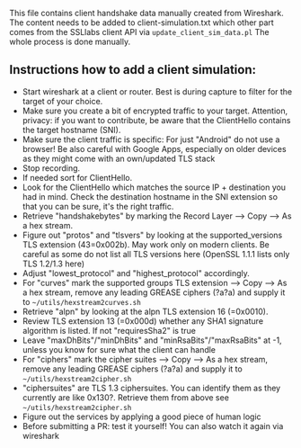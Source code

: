This file contains client handshake data manually created from Wireshark.
The content needs to be added to client-simulation.txt which other part
comes from the SSLlabs client API via ``update_client_sim_data.pl``
The whole process is done manually.

## Instructions how to add a client simulation:

* Start wireshark at a client or router. Best is during capture to filter for the target of your choice.
* Make sure you create a bit of encrypted traffic to your target. Attention, privacy: if you want to contribute, be aware that the ClientHello contains the target hostname (SNI).
* Make sure the client traffic is specific: For just "Android" do not use a browser! Be also careful with Google Apps, especially on older devices as they might come with an own/updated TLS stack
* Stop recording.
* If needed sort for ClientHello.
* Look for the ClientHello which matches the source IP + destination you had in mind. Check the destination hostname in the SNI extension so that you can be sure, it's the right traffic.
* Retrieve "handshakebytes" by marking the Record Layer --> Copy --> As a hex stream.
* Figure out "protos" and "tlsvers" by looking at the supported_versions TLS extension (43=0x002b). May work only on modern clients. Be careful as some do not list all TLS versions here (OpenSSL 1.1.1 lists only TLS 1.2/1.3 here)
* Adjust "lowest_protocol" and "highest_protocol" accordingly.
* For "curves" mark the supported groups TLS extension --> Copy --> As a hex stream, remove any leading GREASE ciphers (?a?a) and supply it to `~/utils/hexstream2curves.sh`
* Retrieve "alpn" by looking at the alpn TLS extension 16 (=0x0010).
* Review TLS extension 13 (=0x000d) whether any SHA1 signature algorithm is listed. If not "requiresSha2" is true
* Leave "maxDhBits"/"minDhBits" and "minRsaBits"/"maxRsaBits" at -1, unless you know for sure what the client can handle
* For "ciphers" mark the cipher suites --> Copy --> As a hex stream, remove any leading GREASE ciphers (?a?a) and supply it to `~/utils/hexstream2cipher.sh`
* "ciphersuites" are TLS 1.3 ciphersuites. You can identify them as they currently are like 0x130?. Retrieve them from above see ``~/utils/hexstream2cipher.sh``
* Figure out the services by applying a good piece of human logic
* Before submitting a PR: test it yourself! You can also watch it again via wireshark
